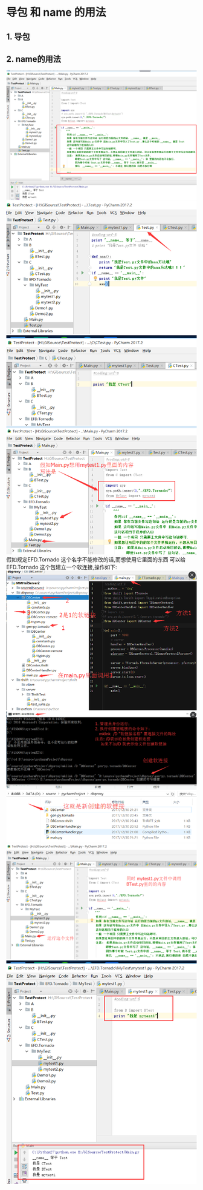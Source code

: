 # 导包 和 name 的用法

## 1. 导包


## 2. name的用法
![](images/tp01.png)
![](images/tp02.png)
![](images/tp03.png)
![](images/tp04.png)
假如规定EFD.Tornado 这个名字不能修改的话,而想使用它里面的东西
可以给EFD.Tornado 这个包建立一个软连接,操作如下:
![](images/tp05.png)
![](images/tp06.png)
![](images/tp07.png)
![](images/tp08.png)
![](images/tp09.png)
